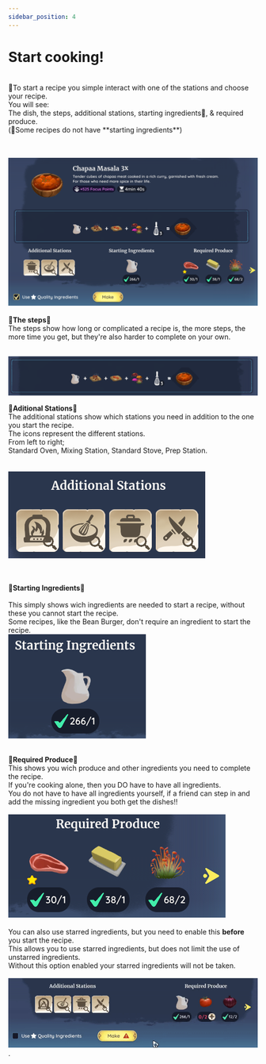 ```yaml
---
sidebar_position: 4
---
```



# Start cooking!
<br /> 
🍳To start a recipe you simple interact with one of the stations and choose your recipe.<br /> 
You will see:<br /> 
The dish, the steps, additional stations, starting ingredients📌, & required produce. <br /> 
(📌Some recipes do not have **starting ingredients**) <br /> <br /> <br /> 

![CHAPAA3x](./img/Screenshots/CHAPAA3x.png) <br /> 
 <br /> 
🍳**The steps**🍳 <br /> 
The steps show how long or complicated a recipe is, the more steps, the more time you get, but they're also harder to complete on your own.<br /> <br /> 

![RECIPEBAR](./img/Screenshots/RECIPEBAR.png) <br /> 

🍳**Aditional Stations**🍳 <br /> 
The additional stations show which stations you need in addition to the one you start the recipe.<br /> 
The icons represent the different stations.<br /> 
From left to right;<br /> 
Standard Oven, Mixing Station, Standard Stove, Prep Station.<br /> 
<br /> <br /> 
![AdditionalStations](./img/Screenshots/AdditionalStations.png) <br /> <br /> 
 <br /> 
 
🍳**Starting Ingredients**🍳 <br /> <br /> 
This simply shows wich ingredients are needed to start a recipe, without these you cannot start the recipe.<br /> 
Some recipes, like the Bean Burger, don't require an ingredient to start the recipe.<br /> 
![STARTING](./img/Screenshots/STARTING.png) <br /> <br /> 


🍳**Required Produce**🍳 <br /> 
This shows you wich produce and other ingredients you need to complete the recipe.<br /> 
If you're cooking alone, then you DO have to have all ingredients.<br />
You do not have to have all ingredients yourself, if a friend can step in and add the missing ingredient you both get the dishes!!<br />  <br /> 
![REQUIRED](./img/Screenshots/REQUIRED.png) <br /> <br /> 
You can also use starred ingredients, but you need to enable this **before** you start the recipe.<br />
This allows you to use starred ingredients, but does not limit the use of unstarred ingredients.<br />
Without this option enabled your starred ingredients will not be taken.<br /> <br />
![REQUIRED](./img/Screenshots/STARREDGIF.gif).

